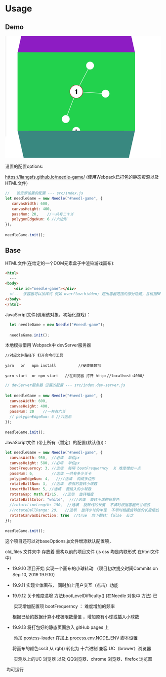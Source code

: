 # Usage

## Demo

![needle_game](/src/img/needle_game.png)

设置的配置options:

https://liangsfs.github.io/needle-game/ (使用Webpack已打包的静态资源以及HTML文件)

```javascript
//   该资源设置的配置 --- src/index.js
let needleGame = new Needle("#needl-game", {
   canvasWidth: 600,
   canvasHeight: 400,
   passNum: 20,    //一共有二十关
   polygonEdgeNum: 6 //六边形
});

needleGame.init();
```

## Base

HTML文件(在给定的一个DOM元素盒子中渲染游戏画布):

~~~html
<html>
  ---
<body>
    <div id="needle-game"></div> 
  <!--  该容器可以加样式 例如 overflow:hidden; 超出容器范围的部分隐藏，且根据BFC概念不会对该容器的兄弟元素或父元素造成影响   -->
</body>
</html>
~~~

JavaScript文件(调用该对象，初始化游戏)：

~~~javascript
  let needleGame = new Needle("#needl-game");
  
  needleGame.init();
~~~

本地模拟借用 Webpack中 devServer服务器

```node
//对应文件路径下 打开命令行工具

yarn   or   npm install          //安装依赖包

yarn start  or npm start   //在浏览器 打开 http://localhost:4000/ 
```

```javascript
// devServer服务器 设置的配置 --- src/index.dev-server.js

let needleGame = new Needle("#needl-game", {
  canvasWidth: 600,
  canvasHeight: 400,
  passNum: 20    //一共有六关
  // polygonEdgeNum: 6 //六边形  
});
  
needleGame.init();
```

JavaScript文件 (带上所有（暂定）的配置(默认值))：

~~~javascript
let needleGame = new Needle("#needl-game", {
  canvasWidth: 950,  //必填  单位px
  canvasHeight: 580, //必填  单位px
  bootFrequerncy: 3, //选填  每隔 bootFrequerncy  关 难度增加一点
  passNum: 6,        //选填 一共有多少关卡
  polygonEdgeNum: 4,   ////选填  构成多边形 
  rotateBallNum: 3,  //选填  原有的旋转小球数
  insertBallNum: 5, //选填  要插入的小球数
  rotateGap: Math.PI/15,  //选填  旋转幅度
  rotateBallColor: "white",  ////选填  旋转小球的背景色
  //rotateLineLength: 150,  //选填  旋转线的长度  不填时根据容器尺寸缩放
  //rotateBallRange: 20,   //选填  旋转小球的半径  不填时根据旋转线的长度缩放
  rotateCanvasDirection: true  //true  向下翻转; false  反之
});
  
needleGame.init();
~~~

这个项目还可以对baseOptions.js文件增添默认配置项，

old_files 文件夹中 存放着 重构以前的项目文件 (js css 均是内联形式 在html文件中)

- 19.9.10  项目开始  实现一个画布的小球转动 （项目初次提交时间Commits on Sep 10, 2019      19.9.10）

- 19.9.11  实现立体画布， 同时加上用户交互（点击）功能

- 19.9.12  关卡难度递增 方法bootLevelDifficulty() (在Needle 对象中 方法) 已

  ​         实现增加配置项 bootFrequerncy ： 难度增加的频率

   根据已给的数据计算小球极限数量值  ，增加原有小球或插入小球数

- 19.9.13  将打包好的静态页面放入 gitHub pages 上

  ​        添加 postcss-loader    在加上 process.env.NODE_ENV 脚本设置

    将画布的颜色css3 从 rgb() 转化为 十六进制  兼容  UC（brower）浏览器  

  ​     实测以上的UC 浏览器 以及  QQ浏览器、chrome 浏览器、firefox 浏览器 

​              均可运行